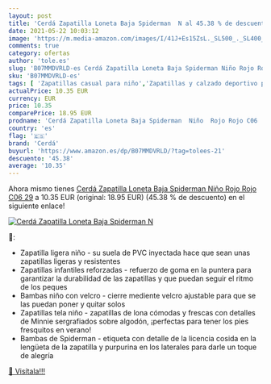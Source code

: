 ```yaml
---
layout: post
title: 'Cerdá Zapatilla Loneta Baja Spiderman  N al 45.38 % de descuento'
date: 2021-05-22 10:03:12
image: 'https://m.media-amazon.com/images/I/41J+Es15ZsL._SL500_._SL400_.jpg'
comments: true
category: ofertas
author: 'tole.es'
slug: 'B07MMDVRLD-es Cerdá Zapatilla Loneta Baja Spiderman Niño Rojo Rojo C06 29'
sku: 'B07MMDVRLD-es'
tags: [ 'Zapatillas casual para niño','Zapatillas y calzado deportivo para Niño','Zapatos','Zapatos para niños pequeños','Zapatos y complementos','cerdá','zapatilla', ]
actualPrice: 10.35 EUR
currency: EUR
price: 10.35
comparePrice: 18.95 EUR
prodname: 'Cerdá Zapatilla Loneta Baja Spiderman  Niño  Rojo Rojo C06  29'
country: 'es'
flag: '🇪🇸'
brand: 'Cerdá'
buyurl: 'https://www.amazon.es/dp/B07MMDVRLD/?tag=tolees-21'
descuento: '45.38'
average: '10.35'
---
```


Ahora mismo tienes [Cerdá Zapatilla Loneta Baja Spiderman  Niño  Rojo Rojo C06  29](https://www.amazon.es/dp/B07MMDVRLD/?tag=tolees-21) a 10.35 EUR (original: 18.95 EUR) (45.38 %  de descuento) en el siguiente enlace!

[![Cerdá Zapatilla Loneta Baja Spiderman  N](https://m.media-amazon.com/images/I/41J+Es15ZsL._SL500_._SL400_.jpg)](https://www.amazon.es/dp/B07MMDVRLD/?tag=tolees-21)

🔎:

- Zapatilla ligera niño - su suela de PVC inyectada hace que sean unas zapatillas ligeras y resistentes
- Zapatillas infantiles reforzadas - refuerzo de goma en la puntera para garantizar la durabilidad de las zapatillas y que puedan seguir el ritmo de los peques
- Bambas niño con velcro - cierre mediente velcro ajustable para que se las puedan poner y quitar solos
- Zapatillas tela niño - zapatillas de lona cómodas y frescas con detalles de Minnie sergrafiados sobre algodón, ¡perfectas para tener los pies fresquitos en verano!
- Bambas de Spiderman - etiqueta con detalle de la licencia cosida en la lengüeta de la zapatilla y purpurina en los laterales para darle un toque de alegría

[🛒 Visítala!!!](https://www.amazon.es/dp/B07MMDVRLD/?tag=tolees-21)
